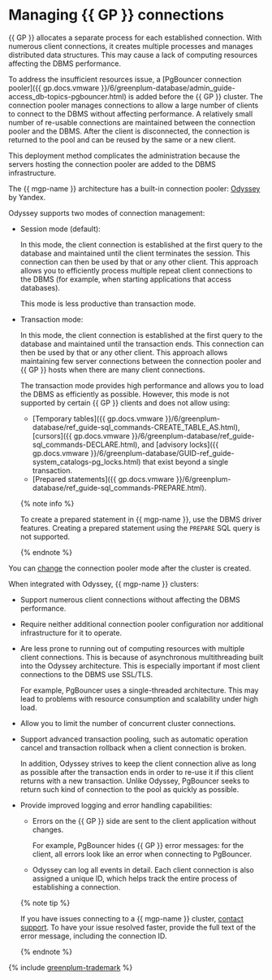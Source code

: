 # Managing {{ GP }} connections

{{ GP }} allocates a separate process for each established connection. With numerous client connections, it creates multiple processes and manages distributed data structures. This may cause a lack of computing resources affecting the DBMS performance.

To address the insufficient resources issue, a [PgBouncer connection pooler]({{ gp.docs.vmware }}/6/greenplum-database/admin_guide-access_db-topics-pgbouncer.html) is added before the {{ GP }} cluster. The connection pooler manages connections to allow a large number of clients to connect to the DBMS without affecting performance. A relatively small number of re-usable connections are maintained between the connection pooler and the DBMS. After the client is disconnected, the connection is returned to the pool and can be reused by the same or a new client.

This deployment method complicates the administration because the servers hosting the connection pooler are added to the DBMS infrastructure.


The {{ mgp-name }} architecture has a built-in connection pooler: [Odyssey](https://yandex.ru/dev/odyssey/) by Yandex.


Odyssey supports two modes of connection management:

* Session mode (default):


    In this mode, the client connection is established at the first query to the database and maintained until the client terminates the session. This connection can then be used by that or any other client. This approach allows you to efficiently process multiple repeat client connections to the DBMS (for example, when starting applications that access databases). 
    
    This mode is less productive than transaction mode.

* Transaction mode:


    In this mode, the client connection is established at the first query to the database and maintained until the transaction ends. This connection can then be used by that or any other client. This approach allows maintaining few server connections between the connection pooler and {{ GP }} hosts when there are many client connections.

    The transaction mode provides high performance and allows you to load the DBMS as efficiently as possible. However, this mode is not supported by certain {{ GP }} clients and does not allow using:

    * [Temporary tables]({{ gp.docs.vmware }}/6/greenplum-database/ref_guide-sql_commands-CREATE_TABLE_AS.html), [cursors]({{ gp.docs.vmware }}/6/greenplum-database/ref_guide-sql_commands-DECLARE.html), and [advisory locks]({{ gp.docs.vmware }}/6/greenplum-database/GUID-ref_guide-system_catalogs-pg_locks.html) that exist beyond a single transaction.
    * [Prepared statements]({{ gp.docs.vmware }}/6/greenplum-database/ref_guide-sql_commands-PREPARE.html).

    {% note info %}

    To create a prepared statement in {{ mgp-name }}, use the DBMS driver features. Creating a prepared statement using the `PREPARE` SQL query is not supported.

    {% endnote %}

You can [change](../operations/update.md#change-additional-settings) the connection pooler mode after the cluster is created.

When integrated with Odyssey, {{ mgp-name }} clusters:

* Support numerous client connections without affecting the DBMS performance.
* Require neither additional connection pooler configuration nor additional infrastructure for it to operate.
* Are less prone to running out of computing resources with multiple client connections. This is because of asynchronous multithreading built into the Odyssey architecture. This is especially important if most client connections to the DBMS use SSL/TLS.

  For example, PgBouncer uses a single-threaded architecture. This may lead to problems with resource consumption and scalability under high load.

* Allow you to limit the number of concurrent cluster connections.
* Support advanced transaction pooling, such as automatic operation cancel and transaction rollback when a client connection is broken.

  In addition, Odyssey strives to keep the client connection alive as long as possible after the transaction ends in order to re-use it if this client returns with a new transaction. Unlike Odyssey, PgBouncer seeks to return such kind of connection to the pool as quickly as possible.

* Provide improved logging and error handling capabilities:

    * Errors on the {{ GP }} side are sent to the client application without changes.

      For example, PgBouncer hides {{ GP }} error messages: for the client, all errors look like an error when connecting to PgBouncer.

    * Odyssey can log all events in detail. Each client connection is also assigned a unique ID, which helps track the entire process of establishing a connection.

    {% note tip %}

    If you have issues connecting to a {{ mgp-name }} cluster, [contact support](../../support/overview.md). To have your issue resolved faster, provide the full text of the error message, including the connection ID.

    {% endnote %}

{% include [greenplum-trademark](../../_includes/mdb/mgp/trademark.md) %}
